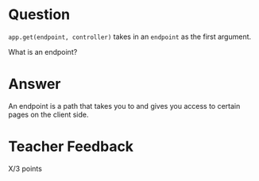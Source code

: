 # Question

`app.get(endpoint, controller)` takes in an `endpoint` as the first argument.

What is an endpoint?

# Answer
An endpoint is a path that takes you to and gives you access to certain pages on the client side. 
# Teacher Feedback

X/3 points